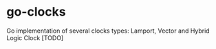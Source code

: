 # go-clocks
Go implementation of several clocks types: Lamport, Vector and Hybrid Logic Clock [TODO]
